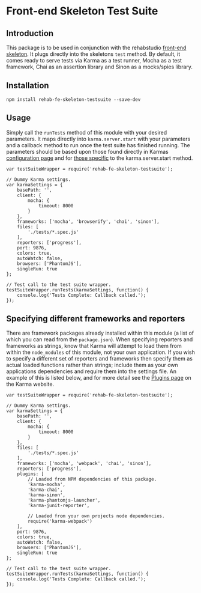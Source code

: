 # Front-end Skeleton Test Suite

## Introduction
This package is to be used in conjunction with the rehabstudio [front-end skeleton](https://github.com/rehabstudio/fe-skeleton). It plugs directly into the skeletons `test` method. By default, it comes ready to serve tests via Karma as a test runner, Mocha as a test framework, Chai as an assertion library and Sinon as a mocks/spies library.

## Installation
```npm install rehab-fe-skeleton-testsuite --save-dev```

## Usage
Simply call the `runTests` method of this module with your desired parameters. It maps directly into `karma.server.start` with your parameters and a callback method to run once the test suite has finished running. The parameters should be based upon those found directly in Karmas [configuration page](http://karma-runner.github.io/0.12/config/configuration-file.html) and for [those specific](https://github.com/karma-runner/karma/blob/master/lib/server.js#L281) to the karma.server.start method.

```
var testSuiteWrapper = require('rehab-fe-skeleton-testsuite');

// Dummy Karma settings.
var karmaSettings = {
    basePath: '',
    client: {
        mocha: {
            timeout: 8000
        }
    },
    frameworks: ['mocha', 'browserify', 'chai', 'sinon'],
    files: [
        './tests/*.spec.js'
    ],
    reporters: ['progress'],
    port: 9876,
    colors: true,
    autoWatch: false,
    browsers: ['PhantomJS'],
    singleRun: true
};

// Test call to the test suite wrapper.
testSuiteWrapper.runTests(karmaSettings, function() {
    console.log('Tests Complete: Callback called.');
});
```

## Specifying different frameworks and reporters

There are framework packages already installed within this module (a list of which you can read from the `package.json`). When specifying reporters and frameworks as strings, know that Karma will attempt to load them from within the `node_modules` of this module, not your own application. If you wish to specify a different set of reporters and frameworks then specify them as actual loaded functions rather than strings; include them as your own applications dependencies and require them into the settings file. An example of this is listed below, and for more detail see the [Plugins page](http://karma-runner.github.io/0.12/config/plugins.html) on the Karma website.

```
var testSuiteWrapper = require('rehab-fe-skeleton-testsuite');

// Dummy Karma settings.
var karmaSettings = {
    basePath: '',
    client: {
        mocha: {
            timeout: 8000
        }
    },
    files: [
        './tests/*.spec.js'
    ],
    frameworks: ['mocha', 'webpack', 'chai', 'sinon'],
    reporters: ['progress'],
    plugins: [
        // Loaded from NPM dependencies of this package.
        'karma-mocha',
        'karma-chai',
        'karma-sinon',
        'karma-phantomjs-launcher',
        'karma-junit-reporter',

        // Loaded from your own projects node dependencies.
        require('karma-webpack')
    ],
    port: 9876,
    colors: true,
    autoWatch: false,
    browsers: ['PhantomJS'],
    singleRun: true
};

// Test call to the test suite wrapper.
testSuiteWrapper.runTests(karmaSettings, function() {
    console.log('Tests Complete: Callback called.');
});
```
